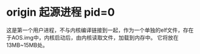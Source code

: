 # origin 起源进程 pid=0
这是第一个用户进程，不与内核编译链接到一起，作为一个单独的elf文件，存在于AOS.img中，内核启动后，由内核读取文件，加载到内存中。
它将放在13MB~15MB处。